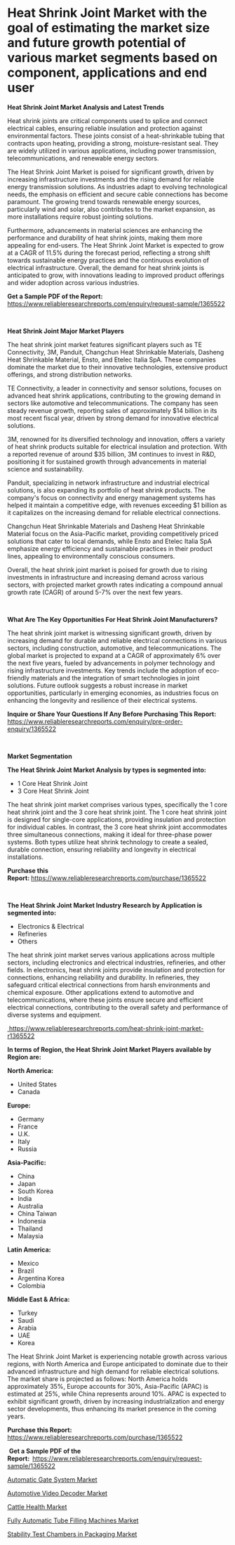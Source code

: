 <p><h1>Heat Shrink Joint Market with the goal of estimating the market size and future growth potential of various market segments based on component, applications and end user</h1></p><p><strong>Heat Shrink Joint Market Analysis and Latest Trends</strong></p>
<p><p>Heat shrink joints are critical components used to splice and connect electrical cables, ensuring reliable insulation and protection against environmental factors. These joints consist of a heat-shrinkable tubing that contracts upon heating, providing a strong, moisture-resistant seal. They are widely utilized in various applications, including power transmission, telecommunications, and renewable energy sectors.</p><p>The Heat Shrink Joint Market is poised for significant growth, driven by increasing infrastructure investments and the rising demand for reliable energy transmission solutions. As industries adapt to evolving technological needs, the emphasis on efficient and secure cable connections has become paramount. The growing trend towards renewable energy sources, particularly wind and solar, also contributes to the market expansion, as more installations require robust jointing solutions.</p><p>Furthermore, advancements in material sciences are enhancing the performance and durability of heat shrink joints, making them more appealing for end-users. The Heat Shrink Joint Market is expected to grow at a CAGR of 11.5% during the forecast period, reflecting a strong shift towards sustainable energy practices and the continuous evolution of electrical infrastructure. Overall, the demand for heat shrink joints is anticipated to grow, with innovations leading to improved product offerings and wider adoption across various industries.</p></p>
<p><strong>Get a Sample PDF of the Report:&nbsp;</strong> <a href="https://www.reliableresearchreports.com/enquiry/request-sample/1365522?utm_campaign=11&utm_medium=2&utm_source=Github&utm_content=ia&utm_term=29102024&utm_id=heat-shrink-joint">https://www.reliableresearchreports.com/enquiry/request-sample/1365522</a></p>
<p>&nbsp;</p>
<p><strong>Heat Shrink Joint Major Market Players</strong></p>
<p><p>The heat shrink joint market features significant players such as TE Connectivity, 3M, Panduit, Changchun Heat Shrinkable Materials, Dasheng Heat Shrinkable Material, Ensto, and Etelec Italia SpA. These companies dominate the market due to their innovative technologies, extensive product offerings, and strong distribution networks.</p><p>TE Connectivity, a leader in connectivity and sensor solutions, focuses on advanced heat shrink applications, contributing to the growing demand in sectors like automotive and telecommunications. The company has seen steady revenue growth, reporting sales of approximately $14 billion in its most recent fiscal year, driven by strong demand for innovative electrical solutions.</p><p>3M, renowned for its diversified technology and innovation, offers a variety of heat shrink products suitable for electrical insulation and protection. With a reported revenue of around $35 billion, 3M continues to invest in R&D, positioning it for sustained growth through advancements in material science and sustainability.</p><p>Panduit, specializing in network infrastructure and industrial electrical solutions, is also expanding its portfolio of heat shrink products. The company's focus on connectivity and energy management systems has helped it maintain a competitive edge, with revenues exceeding $1 billion as it capitalizes on the increasing demand for reliable electrical connections.</p><p>Changchun Heat Shrinkable Materials and Dasheng Heat Shrinkable Material focus on the Asia-Pacific market, providing competitively priced solutions that cater to local demands, while Ensto and Etelec Italia SpA emphasize energy efficiency and sustainable practices in their product lines, appealing to environmentally conscious consumers.</p><p>Overall, the heat shrink joint market is poised for growth due to rising investments in infrastructure and increasing demand across various sectors, with projected market growth rates indicating a compound annual growth rate (CAGR) of around 5-7% over the next few years.</p></p>
<p>&nbsp;</p>
<p><strong>What Are The Key Opportunities For Heat Shrink Joint Manufacturers?</strong></p>
<p><p>The heat shrink joint market is witnessing significant growth, driven by increasing demand for durable and reliable electrical connections in various sectors, including construction, automotive, and telecommunications. The global market is projected to expand at a CAGR of approximately 6% over the next five years, fueled by advancements in polymer technology and rising infrastructure investments. Key trends include the adoption of eco-friendly materials and the integration of smart technologies in joint solutions. Future outlook suggests a robust increase in market opportunities, particularly in emerging economies, as industries focus on enhancing the longevity and resilience of their electrical systems.</p></p>
<p><strong>Inquire or Share Your Questions If Any Before Purchasing This Report:</strong> <a href="https://www.reliableresearchreports.com/enquiry/pre-order-enquiry/1365522?utm_campaign=11&utm_medium=2&utm_source=Github&utm_content=ia&utm_term=29102024&utm_id=heat-shrink-joint">https://www.reliableresearchreports.com/enquiry/pre-order-enquiry/1365522</a></p>
<p>&nbsp;</p>
<p><strong>Market Segmentation</strong></p>
<p><strong>The Heat Shrink Joint Market Analysis by types is segmented into:</strong></p>
<p><ul><li>1 Core Heat Shrink Joint</li><li>3 Core Heat Shrink Joint</li></ul></p>
<p><p>The heat shrink joint market comprises various types, specifically the 1 core heat shrink joint and the 3 core heat shrink joint. The 1 core heat shrink joint is designed for single-core applications, providing insulation and protection for individual cables. In contrast, the 3 core heat shrink joint accommodates three simultaneous connections, making it ideal for three-phase power systems. Both types utilize heat shrink technology to create a sealed, durable connection, ensuring reliability and longevity in electrical installations.</p></p>
<p><strong>Purchase this Report:&nbsp;</strong><a href="https://www.reliableresearchreports.com/purchase/1365522?utm_campaign=11&utm_medium=2&utm_source=Github&utm_content=ia&utm_term=29102024&utm_id=heat-shrink-joint">https://www.reliableresearchreports.com/purchase/1365522</a></p>
<p>&nbsp;</p>
<p><strong>The Heat Shrink Joint Market Industry Research by Application is segmented into:</strong></p>
<p><ul><li>Electronics & Electrical</li><li>Refineries</li><li>Others</li></ul></p>
<p><p>The heat shrink joint market serves various applications across multiple sectors, including electronics and electrical industries, refineries, and other fields. In electronics, heat shrink joints provide insulation and protection for connections, enhancing reliability and durability. In refineries, they safeguard critical electrical connections from harsh environments and chemical exposure. Other applications extend to automotive and telecommunications, where these joints ensure secure and efficient electrical connections, contributing to the overall safety and performance of diverse systems and equipment.</p></p>
<p><a href="https://www.reliableresearchreports.com/heat-shrink-joint-market-r1365522?utm_campaign=11&utm_medium=2&utm_source=Github&utm_content=ia&utm_term=29102024&utm_id=heat-shrink-joint">&nbsp;https://www.reliableresearchreports.com/heat-shrink-joint-market-r1365522</a></p>
<p><strong>In terms of Region, the Heat Shrink Joint Market Players available by Region are:</strong></p>
<p>
    <p> <strong> North America: </strong>
        <ul>
            <li>United States</li>
            <li>Canada</li>
        </ul>
        </p> 
    <p> <strong> Europe: </strong>
        <ul>
            <li>Germany</li>
            <li>France</li>
            <li>U.K.</li>
            <li>Italy</li>
            <li>Russia</li>
        </ul>
        </p> 
    <p> <strong> Asia-Pacific: </strong>
        <ul>
            <li>China</li>
            <li>Japan</li>
            <li>South Korea</li>
            <li>India</li>
            <li>Australia</li>
            <li>China Taiwan</li>
            <li>Indonesia</li>
            <li>Thailand</li>
            <li>Malaysia</li>
        </ul>
        </p> 
    <p> <strong> Latin America: </strong>
        <ul>
            <li>Mexico</li>
            <li>Brazil</li>
            <li>Argentina Korea</li>
            <li>Colombia</li>
        </ul>
        </p> 
    <p> <strong> Middle East & Africa: </strong>
        <ul>
            <li>Turkey</li>
            <li>Saudi</li>
            <li>Arabia</li>
            <li>UAE</li>
            <li>Korea</li>
        </ul>
    </p>
    </p>
<p><p>The Heat Shrink Joint Market is experiencing notable growth across various regions, with North America and Europe anticipated to dominate due to their advanced infrastructure and high demand for reliable electrical solutions. The market share is projected as follows: North America holds approximately 35%, Europe accounts for 30%, Asia-Pacific (APAC) is estimated at 25%, while China represents around 10%. APAC is expected to exhibit significant growth, driven by increasing industrialization and energy sector developments, thus enhancing its market presence in the coming years.</p></p>
<p><strong>Purchase this Report: </strong><a href="https://www.reliableresearchreports.com/purchase/1365522?utm_campaign=11&utm_medium=2&utm_source=Github&utm_content=ia&utm_term=29102024&utm_id=heat-shrink-joint">https://www.reliableresearchreports.com/purchase/1365522</a></p>
<p>&nbsp;<strong>Get a Sample PDF of the Report:&nbsp;&nbsp;</strong><a href="https://www.reliableresearchreports.com/enquiry/request-sample/1365522?utm_campaign=11&utm_medium=2&utm_source=Github&utm_content=ia&utm_term=29102024&utm_id=heat-shrink-joint">https://www.reliableresearchreports.com/enquiry/request-sample/1365522</a></p>
<p><strong></strong></p>
<p><p><a href="https://www.linkedin.com/pulse/global-perspectives-automatic-gate-system-market-trends-challenges-2vz6e?utm_campaign=11&utm_medium=2&utm_source=Github&utm_content=ia&utm_term=29102024&utm_id=heat-shrink-joint">Automatic Gate System Market</a></p><p><a href="https://github.com/ambertqocronceb/Market-Research-Report-List-1/blob/main/automotive-video-decoder-market.md?utm_campaign=11&utm_medium=2&utm_source=Github&utm_content=ia&utm_term=29102024&utm_id=heat-shrink-joint">Automotive Video Decoder Market</a></p><p><a href="https://www.linkedin.com/pulse/market-leaders-laggards-global-cattle-health-trends-forecast-2024-jqawf?utm_campaign=11&utm_medium=2&utm_source=Github&utm_content=ia&utm_term=29102024&utm_id=heat-shrink-joint">Cattle Health Market</a></p><p><a href="https://issuu.com/reportprime-2/docs/fully-automatic-tube-filling-machin_8d0182d3fc47b6?utm_campaign=11&utm_medium=2&utm_source=Github&utm_content=ia&utm_term=29102024&utm_id=heat-shrink-joint">Fully Automatic Tube Filling Machines Market</a></p><p><a href="https://issuu.com/reportprime-2/docs/stability-test-chambers-in-packagin_f2d96b437b63cf?utm_campaign=11&utm_medium=2&utm_source=Github&utm_content=ia&utm_term=29102024&utm_id=heat-shrink-joint">Stability Test Chambers in Packaging Market</a></p></p>